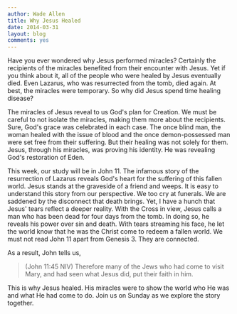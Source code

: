 ```yaml
---
author: Wade Allen
title: Why Jesus Healed
date: 2014-03-31
layout: blog
comments: yes
---
```

 
Have you ever wondered why Jesus performed miracles? Certainly the recipients of the miracles benefited from their encounter with Jesus. Yet if you think about it, all of the people who were healed by Jesus eventually died. Even Lazarus, who was resurrected from the tomb, died again. At best, the miracles were temporary. So why did Jesus spend time healing disease?

The miracles of Jesus reveal to us God's plan for Creation. We must be careful to not isolate the miracles, making them more about the recipients. Sure, God's grace was celebrated in each case. The once blind man, the woman healed with the issue of blood and the once demon-possessed man were set free from their suffering. But their healing was not solely for them. Jesus, through his miracles, was proving his identity. He was revealing God's restoration of Eden. 

This week, our study will be in John 11. The infamous story of the resurrection of Lazarus reveals God's heart for the suffering of this fallen world. Jesus stands at the graveside of a friend and weeps. It is easy to understand this story from our perspective. We too cry at funerals. We are saddened by the disconnect that death brings. Yet, I have a hunch that Jesus' tears reflect a deeper reality. With the Cross in view, Jesus calls a man who has been dead for four days from the tomb. In doing so, he reveals his power over sin and death. With tears streaming his face, he let the world know that he was the Christ come to redeem a fallen world. We must not read John 11 apart from Genesis 3. They are connected. 

As a result, John tells us,

>(John 11:45 NIV) Therefore many of the Jews who had come to visit Mary, and had seen what Jesus did, put their faith in him. 

This is why Jesus healed. His miracles were to show the world who He was and what He had come to do. Join us on Sunday as we explore the story together. 
